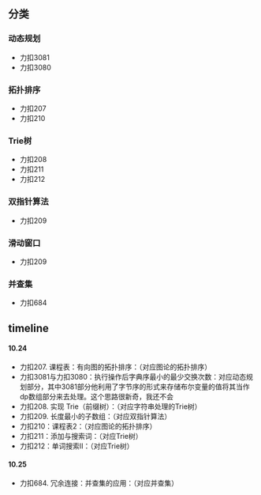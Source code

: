 ## 分类
### 动态规划
   - 力扣3081
   - 力扣3080
###  拓扑排序
   - 力扣207
   - 力扣210
###  Trie树
   - 力扣208
   - 力扣211
   - 力扣212
### 双指针算法
   - 力扣209
### 滑动窗口
   - 力扣209
### 并查集
   - 力扣684



## timeline
#### 10.24
- 力扣207. 课程表：有向图的拓扑排序：（对应图论的拓扑排序）
- 力扣3081与力扣3080：执行操作后字典序最小的最少交换次数：对应动态规划部分，其中3081部分他利用了字节序的形式来存储布尔变量的值将其当作dp数组部分来去处理。这个思路很新奇，我还不会
- 力扣208. 实现 Trie（前缀树）：（对应字符串处理的Trie树）
- 力扣209. 长度最小的子数组：（对应双指针算法）
- 力扣210：课程表2：（对应图论的拓扑排序）
- 力扣211：添加与搜索词：（对应Trie树）
- 力扣212：单词搜索II：（对应Trie树）

#### 10.25
- 力扣684. 冗余连接：并查集的应用：（对应并查集）
